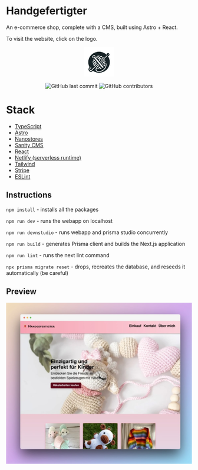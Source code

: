 # Handgefertigter

An e-commerce shop, complete with a CMS, built using Astro + React.

To visit the website, click on the logo.

<a href="https://handgefertigter.netlify.app">
  <p align="center">
    <img height=80 src="https://raw.githubusercontent.com/marcadrian-it/handgefertigter/main/client/src/assets/logo.png"/>
  </p>
</a>

<p align="center">
  <img alt="GitHub last commit" src="https://img.shields.io/github/last-commit/marcadrian-it/handgefertigter?style=flat-square">
  <img alt="GitHub contributors" src="https://img.shields.io/github/contributors/marcadrian-it/handgefertigter?style=flat-square">
</p>

# Stack

- [TypeScript](https://www.typescriptlang.org/)
- [Astro](https://astro.build/)
- [Nanostores](https://github.com/nanostores/nanostores)
- [Sanity CMS](https://www.sanity.io/)
- [React](https://react.dev/)
- [Netlify (serverless runtime)](https://www.netlify.com/)
- [Tailwind](https://tailwindcss.com/)
- [Stripe](https://stripe.com/)
- [ESLint](https://eslint.org/)

## Instructions

`npm install` - installs all the packages

`npm run dev` - runs the webapp on localhost

`npm run devnstudio` - runs webapp and prisma studio concurrently

`npm run build` - generates Prisma client and builds the Next.js application

`npm run lint` - runs the next lint command

`npx prisma migrate reset` - drops, recreates the database, and reseeds it automatically (be careful)

## Preview

![Preview](https://raw.githubusercontent.com/marcadrian-it/handgefertigter/main/client/public/handgefertigter-preview.jpg)
